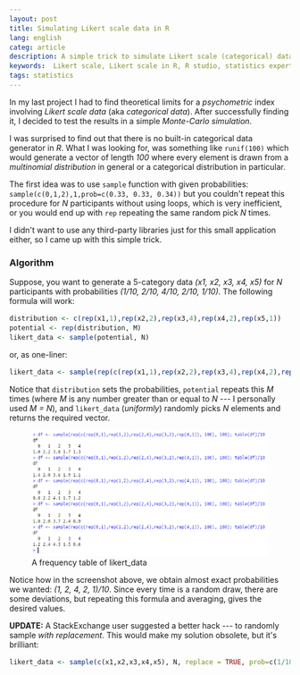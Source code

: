 ```yaml
---
layout: post
title: Simulating Likert scale data in R
lang: english
categ: article
description: A simple trick to simulate Likert scale (categorical) data in R without any libraries. 
keywords:  Likert scale, Likert scale in R, R studio, statistics expert, statistical consultant, statistical consulting
tags: statistics
---
```


In my last project I had to find theoretical limits for a _psychometric_ index involving _Likert scale data_ (aka _categorical data_). After successfully finding it, I decided to test the results in a simple _Monte-Carlo simulation_.  

I was surprised to find out that there is no built-in categorical data generator in _R_. What I was looking for, was something like `runif(100)` which would generate a vector of length _100_ where every element is drawn from a _multinomial distribution_ in general or a categorical distribution in particular.  

The first idea was to use `sample` function with given probabilities: `sample(c(0,1,2),1,prob=c(0.33, 0.33, 0.34))` but you couldn't repeat this procedure for _N_ participants without using loops, which is very inefficient, or you would end up with `rep` repeating the same random pick _N_ times.  

I didn't want to use any third-party libraries just for this small application either, so I came up with this simple trick.  

### Algorithm

Suppose, you want to generate a 5-category data _(x1, x2, x3, x4, x5)_ for _N_ participants with probabilities _(1/10, 2/10, 4/10, 2/10, 1/10)_. The following formula will work:

```R
distribution <- c(rep(x1,1),rep(x2,2),rep(x3,4),rep(x4,2),rep(x5,1))
potential <- rep(distribution, M)
likert_data <- sample(potential, N)
```

or, as one-liner:

```R
likert_data <- sample(rep(c(rep(x1,1),rep(x2,2),rep(x3,4),rep(x4,2),rep(x5,1)), M), N)
```

Notice that `distribution` sets the probabilities, `potential` repeats this _M_ times (where _M_ is any number greater than or equal to _N_ --- I personally used _M = N_), and `likert_data` (_uniformly_) randomly picks _N_ elements and returns the required vector.  

<figure class="blog">
	<img src="/assets/img/likert/likert.png">
	<figcaption>A frequency table of likert_data</figcaption>
</figure>

Notice how in the screenshot above, we obtain almost exact probabilities we wanted: _(1, 2, 4, 2, 1)/10_. Since every time is a random draw, there are some deviations, but repeating this formula and averaging, gives the desired values.  

**UPDATE:** A StackExchange user suggested a better hack --- to randomly sample _with replacement_. This would make my solution obsolete, but it's brilliant:

```R
likert_data <- sample(c(x1,x2,x3,x4,x5), N, replace = TRUE, prob=c(1/10, 2/10, 4/10, 2/10, 1/10))
```

